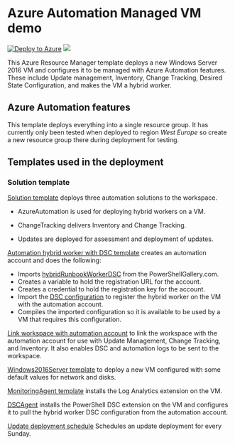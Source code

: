 # Azure Automation Managed VM demo

[![Deploy to Azure](http://azuredeploy.net/deploybutton.png)](https://portal.azure.com/#create/Microsoft.Template/uri/https%3A%2F%2Fraw.githubusercontent.com%2Fazureautomation%2Fautomation-packs%2Fmaster%2Fmanaged-vm%2Fazuredeploy.json) 
<a href="http://armviz.io/#/?load=https%3A%2F%2Fraw.githubusercontent.com%2Fazureautomation%2Fautomation-packs%2Fmaster%2Fmanaged-vm%2Fazuredeploy.json" target="_blank">
    <img src="http://armviz.io/visualizebutton.png"/>
</a>

This Azure Resource Manager template deploys a new Windows Server 2016 VM and configures it to be managed with Azure Automation features. These include Update management, Inventory, Change Tracking, Desired State Configuration, and makes the VM a hybrid worker.

## Azure Automation features

This template deploys everything into a single resource group. It has currently only been tested when deployed to region *West Europe* so  create a new resource group there during deployment for testing.

## Templates used in the deployment

### Solution template

[Solution template](https://raw.githubusercontent.com/azureautomation/automation-packs/master/managed-vm/linked-templates/solution.json) deploys three automation solutions to the workspace.

* AzureAutomation is used for deploying hybrid workers on a VM. 

* ChangeTracking delivers Inventory and Change Tracking.

* Updates are deployed for assessment and deployment of updates. 

[Automation hybrid worker with DSC template](https://raw.githubusercontent.com/azureautomation/automation-packs/master/managed-vm/linked-templates/hybridworkerwithdsc.json) creates an automation account and does the following:
* Imports [hybridRunbookWorkerDSC](https://www.powershellgallery.com/packages/HybridRunbookWorkerDsc/1.0.0.0) from the PowerShellGallery.com.
* Creates a variable to hold the registration URL for the account.
* Creates a credential to hold the registration key for the account.
* Import the [DSC configuration](https://raw.githubusercontent.com/azureautomation/automation-packs/master/managed-vm/dsc-configurations/HybridWorkerConfig.ps1) to register the hybrid worker on the VM with the automation account.
* Compiles the imported configuration so it is available to be used by a VM that requires this configuration.

[Link workspace with automation account](https://raw.githubusercontent.com/azureautomation/automation-packs/master/managed-vm/linked-templates/linkedworkspaceaccount.json) to link the workspace with the automation account for use with Update Management, Change Tracking, and Inventory. It also enables DSC and automation logs to be sent to the workspace.

[Windows2016Server template](https://raw.githubusercontent.com/azureautomation/automation-packs/master/managed-vm/linked-templates/Windows2016Server.json) to deploy a new VM configured with some default values for network and disks.

[MonitoringAgent template](https://raw.githubusercontent.com/azureautomation/automation-packs/master/managed-vm/linked-templates/monitoringagent.json) installs the Log Analytics extension on the VM.

[DSCAgent](https://raw.githubusercontent.com/azureautomation/automation-packs/master/managed-vm/linked-templates/dscagent.json) installs the PowerShell DSC extension on the VM and configures it to pull the hybrid worker DSC configuration from the automation account.

[Update deployment schedule](https://raw.githubusercontent.com/azureautomation/automation-packs/master/managed-vm/linked-templates/scheduleUpdateDeployment.json) Schedules an update deployment for every Sunday.
